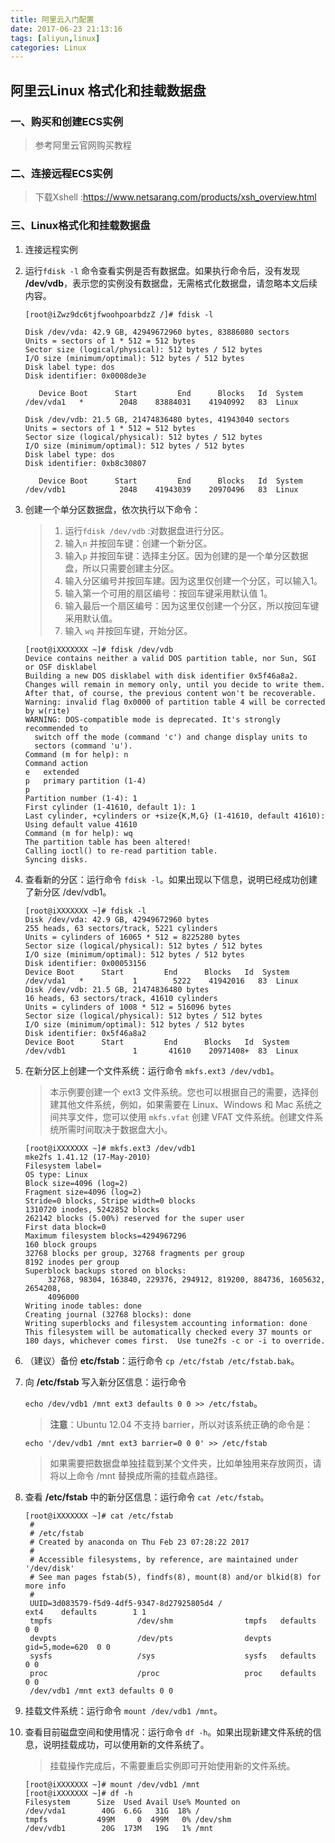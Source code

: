 ```yaml
---
title: 阿里云入门配置
date: 2017-06-23 21:13:16
tags: [aliyun,linux]
categories: Linux
---
```


##  阿里云Linux 格式化和挂载数据盘

###  一、购买和创建ECS实例

> 参考阿里云官网购买教程

### 二、连接远程ECS实例

> 下载Xshell :https://www.netsarang.com/products/xsh_overview.html

### 三、Linux格式化和挂载数据盘

1. 连接远程实例

2. 运行`fdisk -l` 命令查看实例是否有数据盘。如果执行命令后，没有发现 **/dev/vdb**，表示您的实例没有数据盘，无需格式化数据盘，请忽略本文后续内容。

   ```shell
   [root@iZwz9dc6tjfwoohpoarbdzZ /]# fdisk -l

   Disk /dev/vda: 42.9 GB, 42949672960 bytes, 83886080 sectors
   Units = sectors of 1 * 512 = 512 bytes
   Sector size (logical/physical): 512 bytes / 512 bytes
   I/O size (minimum/optimal): 512 bytes / 512 bytes
   Disk label type: dos
   Disk identifier: 0x0008de3e

      Device Boot      Start         End      Blocks   Id  System
   /dev/vda1   *        2048    83884031    41940992   83  Linux

   Disk /dev/vdb: 21.5 GB, 21474836480 bytes, 41943040 sectors
   Units = sectors of 1 * 512 = 512 bytes
   Sector size (logical/physical): 512 bytes / 512 bytes
   I/O size (minimum/optimal): 512 bytes / 512 bytes
   Disk label type: dos
   Disk identifier: 0xb8c30807

      Device Boot      Start         End      Blocks   Id  System
   /dev/vdb1            2048    41943039    20970496   83  Linux
   ```

3. 创建一个单分区数据盘，依次执行以下命令：

   > 1. 运行`fdisk /dev/vdb` :对数据盘进行分区。
   > 2. 输入`n` 并按回车键：创建一个新分区。
   > 3. 输入`p` 并按回车键：选择主分区。因为创建的是一个单分区数据盘，所以只需要创建主分区。
   > 4. 输入分区编号并按回车建。因为这里仅创建一个分区，可以输入1。
   > 5. 输入第一个可用的扇区编号：按回车键采用默认值 1。
   > 6. 输入最后一个扇区编号：因为这里仅创建一个分区，所以按回车键采用默认值。
   > 7. 输入 `wq` 并按回车键，开始分区。

   ```shell
   [root@iXXXXXXX ~]# fdisk /dev/vdb
   Device contains neither a valid DOS partition table, nor Sun, SGI or OSF disklabel
   Building a new DOS disklabel with disk identifier 0x5f46a8a2.
   Changes will remain in memory only, until you decide to write them.
   After that, of course, the previous content won't be recoverable.
   Warning: invalid flag 0x0000 of partition table 4 will be corrected by w(rite)
   WARNING: DOS-compatible mode is deprecated. It's strongly recommended to
     switch off the mode (command 'c') and change display units to
     sectors (command 'u').
   Command (m for help): n
   Command action
   e   extended
   p   primary partition (1-4)
   p
   Partition number (1-4): 1
   First cylinder (1-41610, default 1): 1
   Last cylinder, +cylinders or +size{K,M,G} (1-41610, default 41610):
   Using default value 41610
   Command (m for help): wq
   The partition table has been altered!
   Calling ioctl() to re-read partition table.
   Syncing disks.
   ```

4. 查看新的分区：运行命令 `fdisk -l`。如果出现以下信息，说明已经成功创建了新分区 /dev/vdb1。

   ```shell
   [root@iXXXXXXX ~]# fdisk -l
   Disk /dev/vda: 42.9 GB, 42949672960 bytes
   255 heads, 63 sectors/track, 5221 cylinders
   Units = cylinders of 16065 * 512 = 8225280 bytes
   Sector size (logical/physical): 512 bytes / 512 bytes
   I/O size (minimum/optimal): 512 bytes / 512 bytes
   Disk identifier: 0x00053156
   Device Boot      Start         End      Blocks   Id  System
   /dev/vda1   *           1        5222    41942016   83  Linux
   Disk /dev/vdb: 21.5 GB, 21474836480 bytes
   16 heads, 63 sectors/track, 41610 cylinders
   Units = cylinders of 1008 * 512 = 516096 bytes
   Sector size (logical/physical): 512 bytes / 512 bytes
   I/O size (minimum/optimal): 512 bytes / 512 bytes
   Disk identifier: 0x5f46a8a2
   Device Boot      Start         End      Blocks   Id  System
   /dev/vdb1               1       41610    20971408+  83  Linux
   ```


5. 在新分区上创建一个文件系统：运行命令 `mkfs.ext3 /dev/vdb1`。

   > 本示例要创建一个 ext3 文件系统。您也可以根据自己的需要，选择创建其他文件系统，例如，如果需要在 Linux、Windows 和 Mac 系统之间共享文件，您可以使用 `mkfs.vfat` 创建 VFAT 文件系统。创建文件系统所需时间取决于数据盘大小。

   ```shell
   [root@iXXXXXXX ~]# mkfs.ext3 /dev/vdb1
   mke2fs 1.41.12 (17-May-2010)
   Filesystem label=
   OS type: Linux
   Block size=4096 (log=2)
   Fragment size=4096 (log=2)
   Stride=0 blocks, Stripe width=0 blocks
   1310720 inodes, 5242852 blocks
   262142 blocks (5.00%) reserved for the super user
   First data block=0
   Maximum filesystem blocks=4294967296
   160 block groups
   32768 blocks per group, 32768 fragments per group
   8192 inodes per group
   Superblock backups stored on blocks:
        32768, 98304, 163840, 229376, 294912, 819200, 884736, 1605632, 2654208,
        4096000
   Writing inode tables: done
   Creating journal (32768 blocks): done
   Writing superblocks and filesystem accounting information: done
   This filesystem will be automatically checked every 37 mounts or
   180 days, whichever comes first.  Use tune2fs -c or -i to override.
   ```

6. （建议）备份 **etc/fstab**：运行命令 `cp /etc/fstab /etc/fstab.bak`。

7. 向 **/etc/fstab** 写入新分区信息：运行命令

   `echo /dev/vdb1 /mnt ext3 defaults 0 0 >> /etc/fstab`。

   > **注意**：Ubuntu 12.04 不支持 barrier，所以对该系统正确的命令是：

   ```shell
   echo '/dev/vdb1 /mnt ext3 barrier=0 0 0' >> /etc/fstab
   ```

   > 如果需要把数据盘单独挂载到某个文件夹，比如单独用来存放网页，请将以上命令 /mnt 替换成所需的挂载点路径。

8. 查看 **/etc/fstab** 中的新分区信息：运行命令 `cat /etc/fstab`。

   ```shell
   [root@iXXXXXXX ~]# cat /etc/fstab
    #
    # /etc/fstab
    # Created by anaconda on Thu Feb 23 07:28:22 2017
    #
    # Accessible filesystems, by reference, are maintained under '/dev/disk'
    # See man pages fstab(5), findfs(8), mount(8) and/or blkid(8) for more info
    #
    UUID=3d083579-f5d9-4df5-9347-8d27925805d4 /                       ext4    defaults        1 1
    tmpfs                   /dev/shm                tmpfs   defaults        0 0
    devpts                  /dev/pts                devpts  gid=5,mode=620  0 0
    sysfs                   /sys                    sysfs   defaults        0 0
    proc                    /proc                   proc    defaults        0 0
    /dev/vdb1 /mnt ext3 defaults 0 0
   ```

9. 挂载文件系统：运行命令 `mount /dev/vdb1 /mnt`。

10. 查看目前磁盘空间和使用情况：运行命令 `df -h`。如果出现新建文件系统的信息，说明挂载成功，可以使用新的文件系统了。

    > 挂载操作完成后，不需要重启实例即可开始使用新的文件系统。

    ```shell
    [root@iXXXXXXX ~]# mount /dev/vdb1 /mnt
    [root@iXXXXXXX ~]# df -h
    Filesystem      Size  Used Avail Use% Mounted on
    /dev/vda1        40G  6.6G   31G  18% /
    tmpfs           499M     0  499M   0% /dev/shm
    /dev/vdb1        20G  173M   19G   1% /mnt
    ```

    ​